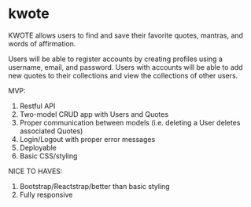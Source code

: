 # kwote

KWOTE allows users to find and save their favorite quotes, mantras, and words of affirmation.

Users will be able to register accounts by creating profiles using a username, email, and password. Users with accounts will be able to add new quotes to their collections and view the collections of other users.

MVP:
1. Restful API
2. Two-model CRUD app with Users and Quotes
3. Proper communication between models (i.e. deleting a User deletes associated Quotes)
4. Login/Logout with proper error messages
5. Deployable
6. Basic CSS/styling

NICE TO HAVES:
1. Bootstrap/Reactstrap/better than basic styling
2. Fully responsive


